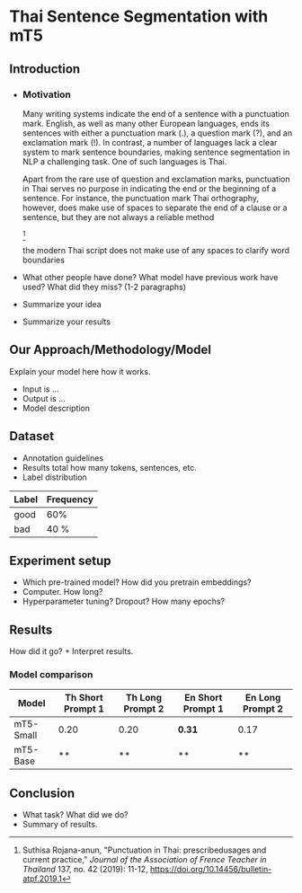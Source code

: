 # Thai Sentence Segmentation with mT5

## Introduction
- ### Motivation 
    Many writing systems indicate the end of a sentence with a punctuation mark. English, as well as many other European languages, ends its sentences with either a punctuation mark (.), a question mark (?), and an exclamation mark (!). In contrast, a number of languages lack a clear system to mark sentence boundaries, making sentence segmentation in NLP a challenging task. One of such languages is Thai.


    Apart from the rare use of question and exclamation marks, punctuation in Thai serves no purpose in indicating the end or the beginning of a sentence. For instance, the punctuation mark Thai orthography, however, does make use of spaces to separate the end of a clause or a sentence, but they are not always a reliable method 

    [^1]

    the modern Thai script does not make use of any spaces to clarify word boundaries 

- What other people have done? What model have previous work have used? What did they miss?  (1-2 paragraphs)
- Summarize your idea
- Summarize your results

## Our Approach/Methodology/Model 
Explain your model here how it works. 

- Input is ... 
- Output is ...
- Model description 

## Dataset 
- Annotation guidelines 
- Results total how many tokens, sentences, etc. 
- Label distribution

| Label | Frequency |
|--------|----------|
| good | 60% |
| bad | 40 % | 

## Experiment setup
- Which pre-trained model? How did you pretrain embeddings? 
- Computer. How long? 
- Hyperparameter tuning? Dropout? How many epochs? 

## Results 
How did it go?  + Interpret results. 

### Model comparison
| Model     | Th Short Prompt 1 | Th Long Prompt 2 | En Short Prompt 1 | En Long Prompt 2 |
|-----------|-------------------|------------------|-------------------|------------------|
| mT5-Small | 0.20              | 0.20             | **0.31**              | 0.17             |
| mT5-Base  | **                | **               | **                | **               |


## Conclusion
- What task? What did we do? 
- Summary of results.


[^1]: Suthisa Rojana-anun, "Punctuation in Thai: prescribedusages and current practice," *Journal of the Association of Frence Teacher in Thailand* 137, no. 42 (2019): 11-12, https://doi.org/10.14456/bulletin-atpf.2019.1